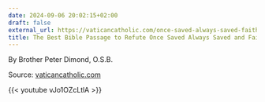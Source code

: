 ```yaml
---
date: 2024-09-06 20:02:15+02:00
draft: false
external_url: https://vaticancatholic.com/once-saved-always-saved-faith-alone-refuted/
title: The Best Bible Passage to Refute Once Saved Always Saved and Faith Alone
---
```



By Brother Peter Dimond, O.S.B.

Source: [vaticancatholic.com](https://vaticancatholic.com/once-saved-always-saved-faith-alone-refuted/)

{{< youtube vJo1OZcLtlA >}}
